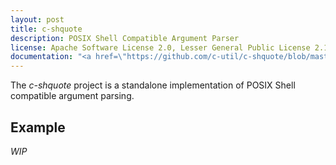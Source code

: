 ```yaml
---
layout: post
title: c-shquote
description: POSIX Shell Compatible Argument Parser
license: Apache Software License 2.0, Lesser General Public License 2.1+
documentation: "<a href=\"https://github.com/c-util/c-shquote/blob/master/src/c-shquote.h\">c-shquote.h</a>"
---
```

The *c-shquote* project is a standalone implementation of POSIX Shell
compatible argument parsing.

## Example

*WIP*
